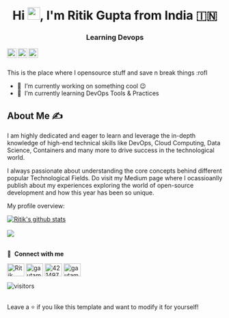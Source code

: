 <h1 align="center">Hi <img src="https://github.com/TheDudeThatCode/TheDudeThatCode/blob/master/Assets/Hi.gif" width="29px">, I'm Ritik Gupta from India 🇮🇳</h1>
<!-- <h3 align="center">The DevOps Guy who ♥ automating stuff</h3> -->
<h3 align="center">Learning Devops</h3>

<a href="https://www.linkedin.com/in/ritikgupta12/">
  <img align="left" alt="Ritik's LinkdeIN" width="22px" src="https://cdn.jsdelivr.net/npm/simple-icons@v3/icons/linkedin.svg" />
</a>
<a href="https://leetcode.com/RItikgi12/">
  <img align="left" alt="Ritik's Leetcode" width="22px" src="https://cdn.jsdelivr.net/npm/simple-icons@v3/icons/leetcode.svg" />
</a>
<a href="https://medium.com/@apurvshah2604">
  <img align="left" alt="Ritik's Medium" width="22px" src="https://cdn.jsdelivr.net/npm/simple-icons@v3/icons/medium.svg"/>
</a>
<br />
<br />


This is the place where I opensource stuff and save n break things :rofl

- 🔭 &nbsp;I’m currently working on something cool :wink:
- 🌱 &nbsp;I’m currently learning DevOps Tools & Practices



## About Me ✍
<div>
 <p>
   I am highly dedicated and eager to learn and leverage the in-depth knowledge of high-end technical skills like 
DevOps, Cloud Computing, Data Science, Containers and many more to drive success in the technological world.
   
I always passionate about understanding the core concepts behind different popular Technological Fields.
Do visit my Medium page where I ocassioanlly publish about my experiences exploring the world of open-source development and how this year has been so unique. 

</h4>
</div>


<div><p>My profile overview: </p></div>

<a href="https://github.com/hackcoderr/github-readme-stats">
  <img align="center" src="https://github-readme-stats.anuraghazra1.vercel.app/api?username=ritikgi&show_icons=true&include_all_commits=true&theme=radical" alt="Ritik's github stats" />
</a>
<br />
<br />
  <img align="center" src="https://github-readme-stats.anuraghazra1.vercel.app/api/top-langs/?username=ritikgi&layout=compact&theme=radical" />
</a>
<br />
<br />

<!-- 
📊 &nbsp;**This week I spent my time on**

![Wwakatime stats](https://github-readme-stats-taupe-two.vercel.app/api/wakatime?username=ritikgi&hide_title=true&hide_border=true&langs_count=5&bg_color=00000000&text_color=777) -->



🔗 &nbsp;**Connect with me**
<p align="left">

<a href="https://twitter.com/Ritikgupta_" target="blank"><img align="center" src="https://raw.githubusercontent.com/rahuldkjain/github-profile-readme-generator/master/src/images/icons/Social/twitter.svg" alt="Ritik Gupta" height="30" width="40" /></a>
<a href="https://www.linkedin.com/in/ritikgupta12/" target="blank"><img align="center" src="https://raw.githubusercontent.com/rahuldkjain/github-profile-readme-generator/master/src/images/icons/Social/linked-in-alt.svg" alt="gautamkrishnar" height="30" width="40" /></a>
<a href="https://stackoverflow.com/users/18271045/ritik-gupta" target="blank"><img align="center" src="https://raw.githubusercontent.com/rahuldkjain/github-profile-readme-generator/master/src/images/icons/Social/stack-overflow.svg" alt="4214976" height="30" width="40" /></a>
<a href="https://instagram.com/the_lazy_hoplite" target="blank"><img align="center" src="https://raw.githubusercontent.com/rahuldkjain/github-profile-readme-generator/master/src/images/icons/Social/instagram.svg" alt="gautamkrishnar" height="30" width="40" /></a>
<br />  
  
  
  

![visitors](https://visitor-badge.laobi.icu/badge?page_id=ritikgi.ritikgi)

<br />
Leave a ⭐️ if you like this template and want to modify it for yourself!

 
  
  
